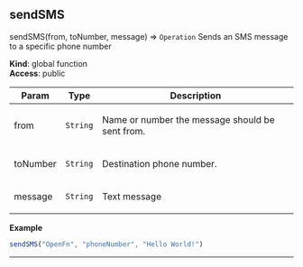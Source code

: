 ## sendSMS

sendSMS(from, toNumber, message) ⇒ <code>Operation</code>
Sends an SMS message to a specific phone number

**Kind**: global function  
**Access**: public  
<table>
  <thead>
    <tr>
      <th>Param</th><th>Type</th><th>Description</th>
    </tr>
  </thead>
  <tbody>
<tr>
    <td>from</td><td><code>String</code></td><td><p>Name or number the message should be sent from.</p>
</td>
    </tr><tr>
    <td>toNumber</td><td><code>String</code></td><td><p>Destination phone number.</p>
</td>
    </tr><tr>
    <td>message</td><td><code>String</code></td><td><p>Text message</p>
</td>
    </tr>  </tbody>
</table>

**Example**  
```js
sendSMS("OpenFn", "phoneNumber", "Hello World!")
```

* * *

